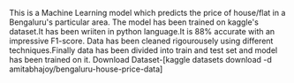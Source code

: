 This is a Machine Learning model which predicts the price of house/flat in a Bengaluru's particular area.
The model has been trained on kaggle's dataset.It has been wriiten in python language.It is 88% accurate with an impressive F1-score.
Data has been cleaned rigourousely using different techniques.Finally data has been divided into train and test set and model has been trained on it.
Download Dataset-[kaggle datasets download -d amitabhajoy/bengaluru-house-price-data]
